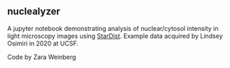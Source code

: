 ## nuclealyzer

A jupyter notebook demonstrating analysis of nuclear/cytosol intensity in light microscopy images using [StarDist](https://github.com/stardist/stardist). Example data acquired by Lindsey Osimiri in 2020 at UCSF.

Code by Zara Weinberg

